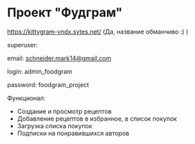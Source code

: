 # Проект "Фудграм"

https://kittygram-yndx.sytes.net/ (Да, название обманчиво :) )

superuser:

email: schneider.mark14@gmail.com

login: admin_foodgram

password: foodgram_project

Функционал:

<ul>

<li>Создание и просмотр рецептов
<li>Добавление рецептов в избранное, в список покупок</li>
<li>Загрузка списка покупок</li>
<li>Подписки на понравившихся авторов</li>

</ul>

